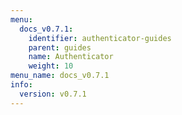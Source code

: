 ```yaml
---
menu:
  docs_v0.7.1:
    identifier: authenticator-guides
    parent: guides
    name: Authenticator
    weight: 10
menu_name: docs_v0.7.1
info:
  version: v0.7.1
---
```


